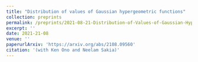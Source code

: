 ```yaml
---
title: "Distribution of values of Gaussian hypergeometric functions"
collection: preprints
permalink: /preprints/2021-08-21-Distribution-of-Values-of-Gaussian-Hypergeometric-Functions
excerpt: ''
date: 2021-21-08
venue: ''
paperurlArxiv: 'https://arxiv.org/abs/2108.09560'
citation: '(with Ken Ono and Neelam Sakia)'
---
```


